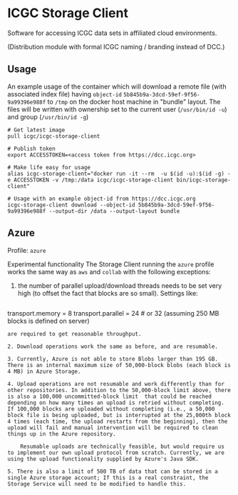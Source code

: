 # ICGC Storage Client

Software for accessing ICGC data sets in affiliated cloud environments.

(Distribution module with formal ICGC naming / branding instead of DCC.)

## Usage

An example usage of the container which will download a remote file (with associated index file) having `object-id` `5b845b9a-3dcd-59ef-9f56-9a99396e988f` to `/tmp` on the docker host machine in "bundle" layout. The files will be written with ownership set to the current user (`/usr/bin/id -u`) and group (`/usr/bin/id -g`)

```shell
# Get latest image
pull icgc/icgc-storage-client

# Publish token
export ACCESSTOKEN=<access token from https://dcc.icgc.org>

# Make life easy for usage
alias icgc-storage-client="docker run -it --rm  -u $(id -u):$(id -g) -e ACCESSTOKEN -v /tmp:/data icgc/icgc-storage-client bin/icgc-storage-client"

# Usage with an example object-id from https://dcc.icgc.org
icgc-storage-client download --object-id 5b845b9a-3dcd-59ef-9f56-9a99396e988f --output-dir /data --output-layout bundle
```

## Azure

Profile: ``azure``

Experimental functionality 
The Storage Client running the ``azure`` profile works the same way as ``aws`` and ``collab`` with the following exceptions:

1. the number of parallel upload/download threads needs to be set very high (to offset the fact that blocks are so small). Settings like:

	```yaml
transport.memory = 8
transport.parallel = 24 # or 32 (assuming 250 MB blocks is defined on server) 
```
are required to get reasonable throughput.

2. Download operations work the same as before, and are resumable.

3. Currently, Azure is not able to store Blobs larger than 195 GB. There is an internal maximum size of 50,000-block blobs (each block is 4 MB) in Azure Storage.

4. Upload operations are not resumable and work differently than for other repositories. In addition to the 50,000-block limit above, there is also a 100,000 uncommitted-block limit  that could be reached depending on how many times an upload is retried without completing. If 100,000 blocks are uploaded without completing (i.e., a 50,000 block file is being uploaded, but is interrupted at the 25,000th block 4 times (each time, the upload restarts from the beginning), then the upload will fail and manual intervention will be required to clean things up in the Azure repository.

	Resumable uploads are technically feasible, but would require us to implement our own upload protocol from scratch. Currently, we are using the upload functionality supplied by Azure's Java SDK.

5. There is also a limit of 500 TB of data that can be stored in a single Azure storage account; If this is a real constraint, the Storage Service will need to be modified to handle this.
